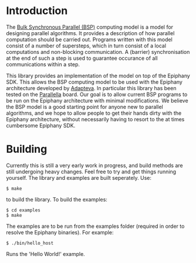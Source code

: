 # Introduction

The [Bulk Synchronous Parallel (BSP)](http://en.wikipedia.org/wiki/Bulk_synchronous_parallel)
computing model is a model for designing parallel algorithms. It provides
a description of how parallel computation should be 
carried out. Programs written with this model consist of
a number of supersteps, which in turn consist of a local 
computations and non-blocking communication. A (barrier)
synchronisation at the end of such a step is used to guarantee
occurance of all communications within a step.

This library provides an implementation of the model on top of the Epiphany SDK. 
This allows the BSP computing model to be used with the Epiphany
architecture developed by [Adapteva](http://www.adapteva.com).
In particular this library has been tested on the 
[Parallella](http://www.parallella.org) board. Our goal is to
allow current BSP programs to be run on the Epiphany architecture
with minimal modifications. We believe the BSP model is a good starting point
for anyone new to parallel algorithms, and we hope to allow people to get their hands dirty
with the Epiphany architecture, without necessarily having to resort to the at times
cumbersome Epiphany SDK.

# Building

Currently this is still a very early work in progress, and
build methods are still undergoing heavy changes. Feel free
to try and get things running yourself. The library and examples
are built seperately. Use:

    $ make

to build the library. To build the examples:

    $ cd examples
    $ make

The examples are to be run from the examples folder (required in order 
to resolve the Epiphany binaries). For example:

    $ ./bin/hello_host

Runs the 'Hello World!' example.
